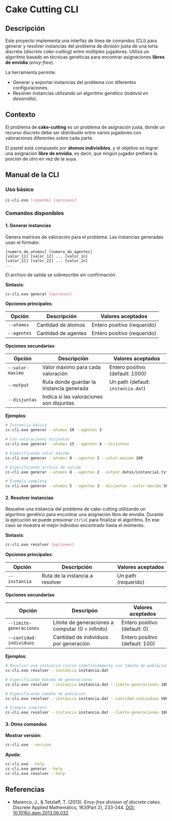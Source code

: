 # Cake Cutting CLI

## Descripción

Este proyecto implementa una interfaz de línea de comandos (CLI) para generar y resolver instancias del problema de
división justa de una torta discreta (_discrete cake-cutting_) entre múltiples jugadores. Utiliza un algoritmo basado en
técnicas genéticas para encontrar asignaciones **libres de envidia** (_envy-free_).

La herramienta permite:

- Generar y exportar instancias del problema con diferentes configuraciones.
- Resolver instancias utilizando un algoritmo genético (_todavía en desarrollo_).

## Contexto

El problema de **cake-cutting** es un problema de asignación justa, donde un recurso discreto debe ser distribuido entre
varios jugadores con valoraciones diferentes sobre cada parte.

El pastel está compuesto por **átomos indivisibles**, y el objetivo es lograr una asignación **libre de envidia**, es
decir, que ningún jugador prefiera la porción de otro en vez de la suya.

## Manual de la CLI

### Uso básico

```bash
cc-cli.exe [comando] [opciones]
```

### Comandos disponibles

#### 1. Generar instancias

Genera matrices de valoración para el problema. Las instancias generadas usan el formato:

```
[numero_de_atomos] [numero_de_agentes]
[valor_11] [valor_12] ... [valor_1n]
[valor_21] [valor_22] ... [valor_2n]
...
```

El archivo de salida se sobrescribe sin confirmación.

**Sintaxis**:

```bash
cc-cli.exe generar [opciones]
```

**Opciones principales**:

| Opción      | Descripción         | Valores aceptados           |
| ----------- | ------------------- | --------------------------- |
| `--atomos`  | Cantidad de átomos  | Entero positivo (requerido) |
| `--agentes` | Cantidad de agentes | Entero positivo (requerido) |

**Opciones secundarias**:

| Opción           | Descripción                              | Valores aceptados                  |
| ---------------- | ---------------------------------------- | ---------------------------------- |
| `--valor-maximo` | Valor máximo para cada valoración        | Entero positivo (default: 1000)    |
| `--output`       | Ruta donde guardar la instancia generada | Un path (default: `instancia.dat`) |
| `--disjuntas`    | Indica si las valoraciones son disjuntas |                                    |

**Ejemplos**:

```bash
# Instancia básica
cc-cli.exe generar --atomos 10 --agentes 3

# Con valoraciones disjuntas
cc-cli.exe generar --atomos 15 --agentes 4 --disjuntas

# Especificando valor máximo
cc-cli.exe generar --atomos 8 --agentes 2 --valor-maximo 100

# Especificando archivo de salida
cc-cli.exe generar --atomos 8 --agentes 2 --output datos/instancia1.txt

# Ejemplo completo
cc-cli.exe generar --atomos 5 --agentes 3 --disjuntas --valor-maximo 500 --output instancia.txt
```

#### 2. Resolver instancias

Resuelve una instancia del problema de cake-cutting utilizando un algoritmo genético para encontrar una asignación
libre de envidia.
Durante la ejecución se puede presionar `Ctrl+C` para finalizar el algoritmo.
En ese caso se muestra el mejor individuo encontrado hasta el momento.

**Sintaxis**:

```bash
cc-cli.exe resolver [opciones]
```

**Opciones principales**:

| Opción        | Descripción                     | Valores aceptados   |
| ------------- | ------------------------------- | ------------------- |
| `--instancia` | Ruta de la instancia a resolver | Un path (requerido) |

**Opciones secundarias**:

| Opción                  | Descripón                                        | Valores aceptados              |
| ----------------------- | ------------------------------------------------ | ------------------------------ |
| `--limite-generaciones` | Límite de generaciones a computar (0 = infinito) | Entero positivo (default: 0)   |
| `--cantidad-individuos` | Cantidad de individuos por generación            | Entero positivo (default: 100) |

**Ejemplos**:

```bash
# Resolver una instancia (corre indefinidamente con tamaño de poblacion = 100)
cc-cli.exe resolver --instancia instancia.dat

# Especificando máximo de generaciones
cc-cli.exe resolver --instancia instancia.dat --limite-generaciones 1000

# Especificando tamaño de población
cc-cli.exe resolver --instancia instancia.dat --cantidad-individuos 5000

# Ejemplo completo
cc-cli.exe resolver --instancia instancia.dat --limite-generaciones 1000 --cantidad-individuos 5000
```

#### 3. Otros comandos

**Mostrar versión:**

```bash
cc-cli.exe --version
```

**Ayuda:**

```bash
cc-cli.exe --help
cc-cli.exe generar --help
cc-cli.exe resolver --help
```

## Referencias

- Marenco, J., & Tetzlaff, T. (2013). _Envy-free division of discrete cakes_. Discrete Applied Mathematics, 163(Part 2),
  233-244. [DOI: 10.1016/j.dam.2013.06.032](https://doi.org/10.1016/j.dam.2013.06.032)
